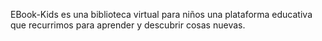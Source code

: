 EBook-Kids es una biblioteca virtual para niños una plataforma educativa que recurrimos para aprender y descubrir cosas nuevas.
